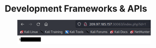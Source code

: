 # Development Frameworks & APIs

<figure><img src="../../../../../.gitbook/assets/Untitled (4).png" alt=""><figcaption></figcaption></figure>
